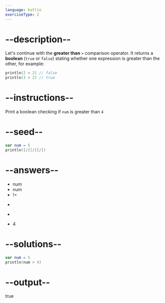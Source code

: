 ```yaml
---
language: kotlin
exerciseType: 2
---
```


# --description--

Let's continue with the **greater than** `>` comparison operator.
It returns a **boolean** (`true` or `false`) stating whether one expression is greater than the other, for example:
```kotlin
println(2 > 2) // false
println(3 > 2) // true
```

# --instructions--

Print a boolean checking if `num` is greater than `4`

# --seed--

```kotlin
var num = 5
println([/][/][/])
```

# --answers--

- num 
- num 
- != 
- >> 
- > 
- 4

# --solutions--

```kotlin
var num = 5
println(num > 4)
```

# --output--

true
